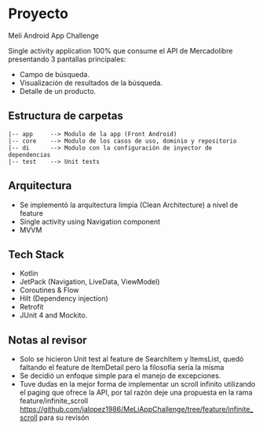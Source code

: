 # Proyecto

Meli Android App Challenge

Single activity application 100% que consume el API de Mercadolibre presentando 3 pantallas principales:

- Campo de búsqueda.
- Visualización de resultados de la búsqueda.
- Detalle de un producto.

## Estructura de carpetas
```
|-- app     --> Modulo de la app (Front Android)
|-- core    --> Modulo de los casos de uso, dominio y repositorio
|-- di      --> Modulo con la configuración de inyector de dependencias
|-- test    --> Unit tests

```
## Arquitectura
- Se implementó la arquitectura limpia (Clean Architecture) a nivel de feature
- Single activity using Navigation component
- MVVM


## Tech Stack

- Kotlin
- JetPack (Navigation, LiveData, ViewModel)
- Coroutines & Flow
- Hilt (Dependency injection)
- Retrofit
- JUnit 4 and Mockito.

## Notas al revisor
- Solo se hicieron Unit test al feature de SearchItem y ItemsList, quedó faltando el feature de ItemDetail pero la filosofia sería la misma
- Se decidió un enfoque simple para el manejo de excepciones.
- Tuve dudas en la mejor forma de implementar un scroll infinito utilizando el paging que ofrece la API, por tal razón deje una propuesta en la rama feature/infinite_scroll https://github.com/jalopez1986/MeLiAppChallenge/tree/feature/infinite_scroll para su revisón